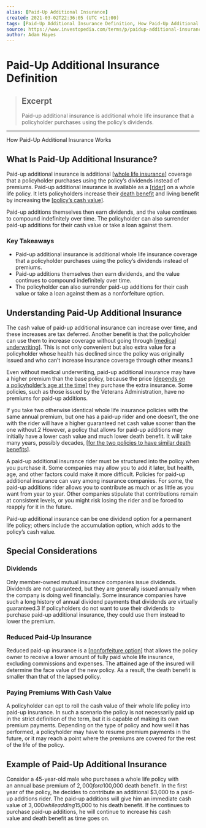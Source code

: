 ```yaml
---
alias: [Paid-Up Additional Insurance]
created: 2021-03-02T22:36:05 (UTC +11:00)
tags: [Paid-Up Additional Insurance Definition, How Paid-Up Additional Insurance Works]
source: https://www.investopedia.com/terms/p/paidup-additional-insurance.asp
author: Adam Hayes
---
```


# Paid-Up Additional Insurance Definition

> ## Excerpt
> Paid-up additional insurance is additional whole life insurance that a policyholder purchases using the policy’s dividends.

---

How Paid-Up Additional Insurance Works
## What Is Paid-Up Additional Insurance?

Paid-up additional insurance is additional [[whole life insurance]](https://www.investopedia.com/terms/w/wholelife.asp) coverage that a policyholder purchases using the policy’s dividends instead of premiums. Paid-up additional insurance is available as a [[rider]](https://www.investopedia.com/terms/r/rider.asp) on a whole life policy. It lets policyholders increase their [death benefit](https://www.investopedia.com/terms/d/deathbenefit.asp) and living benefit by increasing the [[policy’s cash value]](https://www.investopedia.com/terms/a/add-to-cash-value-option.asp).

Paid-up additions themselves then earn dividends, and the value continues to compound indefinitely over time. The policyholder can also surrender paid-up additions for their cash value or take a loan against them.

### Key Takeaways

-   Paid-up additional insurance is additional whole life insurance coverage that a policyholder purchases using the policy’s dividends instead of premiums.
-   Paid-up additions themselves then earn dividends, and the value continues to compound indefinitely over time.
-   The policyholder can also surrender paid-up additions for their cash value or take a loan against them as a nonforfeiture option.

## Understanding Paid-Up Additional Insurance

The cash value of paid-up additional insurance can increase over time, and these increases are tax deferred. Another benefit is that the policyholder can use them to increase coverage without going through [[medical underwriting]](https://www.investopedia.com/terms/m/medical-underwriting.asp). This is not only convenient but also extra value for a policyholder whose health has declined since the policy was originally issued and who can’t increase insurance coverage through other means.1

Even without medical underwriting, paid-up additional insurance may have a higher premium than the base policy, because the price [[depends on a policyholder’s age at the time]](https://www.investopedia.com/articles/fa-profession/091816/10-best-companies-obtaining-life-insurance-over-50-met-pru.asp) they purchase the extra insurance. Some policies, such as those issued by the Veterans Administration, have no premiums for paid-up additions.

If you take two otherwise identical whole life insurance policies with the same annual premium, but one has a paid-up rider and one doesn’t, the one with the rider will have a higher guaranteed net cash value sooner than the one without.2 However, a policy that allows for paid-up additions may initially have a lower cash value and much lower death benefit. It will take many years, possibly decades, [[for the two policies to have similar death benefits]](https://www.investopedia.com/articles/personal-finance/102015/how-compare-permanent-life-insurance-policies.asp).

A paid-up additional insurance rider must be structured into the policy when you purchase it. Some companies may allow you to add it later, but health, age, and other factors could make it more difficult. Policies for paid-up additional insurance can vary among insurance companies. For some, the paid-up additions rider allows you to contribute as much or as little as you want from year to year. Other companies stipulate that contributions remain at consistent levels, or you might risk losing the rider and be forced to reapply for it in the future.

Paid-up additional insurance can be one dividend option for a permanent life policy; others include the accumulation option, which adds to the policy’s cash value.

## Special Considerations

### Dividends

Only member-owned mutual insurance companies issue dividends. Dividends are not guaranteed, but they are generally issued annually when the company is doing well financially. Some insurance companies have such a long history of annual dividend payments that dividends are virtually guaranteed.3 If policyholders do not want to use their dividends to purchase paid-up additional insurance, they could use them instead to lower the premium.

### Reduced Paid-Up Insurance

Reduced paid-up insurance is a [[nonforfeiture option]](https://www.investopedia.com/terms/n/nonforfeiture-clause.asp) that allows the policy owner to receive a lower amount of fully paid whole life insurance, excluding commissions and expenses. The attained age of the insured will determine the face value of the new policy. As a result, the death benefit is smaller than that of the lapsed policy.

### Paying Premiums With Cash Value

A policyholder can opt to roll the cash value of their whole life policy into paid-up insurance. In such a scenario the policy is not necessarily paid up in the strict definition of the term, but it is capable of making its own premium payments. Depending on the type of policy and how well it has performed, a policyholder may have to resume premium payments in the future, or it may reach a point where the premiums are covered for the rest of the life of the policy.

## Example of Paid-Up Additional Insurance

Consider a 45-year-old male who purchases a whole life policy with an annual base premium of $2,000 for a $100,000 death benefit. In the first year of the policy, he decides to contribute an additional $3,000 to a paid-up additions rider. The paid-up additions will give him an immediate cash value of $3,000 while adding $15,000 to his death benefit. If he continues to purchase paid-up additions, he will continue to increase his cash value and death benefit as time goes on.
